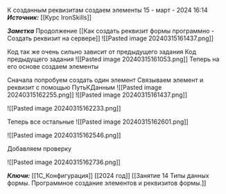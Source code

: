 
К созданным реквизитам создаем элементы
 15 - март - 2024  16:14 
***Источник:***  [[Курс IronSkills]] 

***Заметка*** 
Продолжение [[Как создать реквизит формы программно - Создать реквизит на сервере]]
![[Pasted image 20240315161437.png]]

Код так же очень сильно зависит от предыдущего задания
Код предыдущего задания
![[Pasted image 20240315161053.png]]
Теперь на его основе создаем элементы

Сначала попробуем создать один элемент 
Связываем элемент и реквизит с помощью ПутьКДанным
![[Pasted image 20240315162255.png]]
![[Pasted image 20240315161437.png]]

![[Pasted image 20240315162233.png]]

Теперь все остальные
![[Pasted image 20240315162601.png]]

![[Pasted image 20240315162546.png]]

Добавляем проверку

![[Pasted image 20240315162736.png]]

 

***Ключи:*** [[1С_Конфигурация]] [[2024 год]]  [[Занятие 14 Типы данных формы. Программное создание элементов и реквизитов формы.]]
